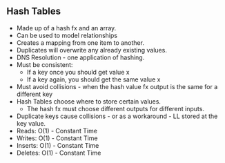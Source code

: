 ## Hash Tables

- Made up of a hash fx and an array.
- Can be used to model relationships
- Creates a mapping from one item to another.
- Duplicates will overwrite any already existing values.
- DNS Resolution - one application of hashing.
- Must be consistent:
  - If a key once you should get value x
  - If a key again, you should get the same value x
- Must avoid collisions - when the hash value fx output is the same for a different key  
- Hash Tables choose where to store certain values. 
  - The hash fx must choose different outputs for different inputs.
- Duplicate keys cause collisions - or as a workaround - LL stored at the key value.
- Reads: O(1) - Constant Time
- Writes: O(1) - Constant Time
- Inserts: O(1) - Constant Time
- Deletes: O(1) - Constant Time
